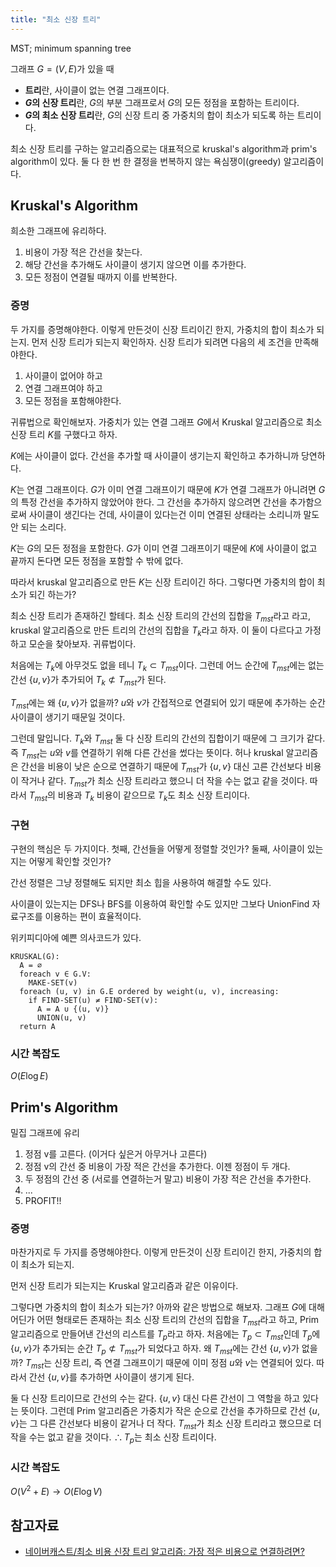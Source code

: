 ```yaml
---
title: "최소 신장 트리"
---
```



MST; minimum spanning tree

그래프 $G = (V, E)$가 있을 때

- **트리**란, 사이클이 없는 연결 그래프이다.
- **$G$의 신장 트리**란, $G$의 부분 그래프로서 $G$의 모든 정점을 포함하는 트리이다.
- **$G$의 최소 신장 트리**란, $G$의 신장 트리 중 가중치의 합이 최소가 되도록 하는 트리이다.

최소 신장 트리를 구하는 알고리즘으로는 대표적으로 kruskal's algorithm과 prim's algorithm이 있다. 둘 다 한 번 한 결정을 번복하지 않는 욕심쟁이(greedy) 알고리즘이다.

## Kruskal's Algorithm

희소한 그래프에 유리하다.

1. 비용이 가장 적은 간선을 찾는다.
2. 해당 간선을 추가해도 사이클이 생기지 않으면 이를 추가한다.
3. 모든 정점이 연결될 때까지 이를 반복한다.

### 증명

두 가지를 증명해야한다. 이렇게 만든것이 신장 트리이긴 한지, 가중치의 합이 최소가 되는지. 먼저 신장 트리가 되는지 확인하자. 신장 트리가 되려면 다음의 세 조건을 만족해야한다.

1. 사이클이 없어야 하고
2. 연결 그래프여야 하고
3. 모든 정점을 포함해야한다.

귀류법으로 확인해보자. 가중치가 있는 연결 그래프 $G$에서 Kruskal 알고리즘으로 최소 신장 트리 $K$를 구했다고 하자.

$K$에는 사이클이 없다. 간선을 추가할 때 사이클이 생기는지 확인하고 추가하니까 당연하다.

$K$는 연결 그래프이다. $G$가 이미 연결 그래프이기 때문에 $K$가 연결 그래프가 아니려면 $G$의 특정 간선을 추가하지 않았어야 한다. 그 간선을 추가하지 않으려면 간선을 추가함으로써 사이클이 생긴다는 건데, 사이클이 있다는건 이미 연결된 상태라는 소리니까 말도 안 되는 소리다.

$K$는 $G$의 모든 정점을 포함한다. $G$가 이미 연결 그래프이기 때문에 $K$에 사이클이 없고 끝까지 돈다면 모든 정점을 포함할 수 밖에 없다.

따라서 kruskal 알고리즘으로 만든 $K$는 신장 트리이긴 하다. 그렇다면 가중치의 합이 최소가 되긴 하는가?

최소 신장 트리가 존재하긴 할테다. 최소 신장 트리의 간선의 집합을 $T_{mst}$라고 라고, kruskal 알고리즘으로 만든 트리의 간선의 집합을 $T_k$라고 하자. 이 둘이 다르다고 가정하고 모순을 찾아보자. 귀류법이다.

처음에는 $T_k$에 아무것도 없을 테니 $T_k \subset T_{mst}$이다. 그런데 어느 순간에 $T_{mst}$에는 없는 간선 $\{u, v\}$가 추가되어 $T_k \not\subset T_{mst}$가 된다.

$T_{mst}$에는 왜 $\{u, v\}$가 없을까? $u$와 $v$가 간접적으로 연결되어 있기 때문에 추가하는 순간 사이클이 생기기 때문일 것이다.

그런데 말입니다. $T_k$와 $T_{mst}$ 둘 다 신장 트리의 간선의 집합이기 때문에 그 크기가 같다. 즉 $T_{mst}$는 $u$와 $v$를 연결하기 위해 다른 간선을 썼다는 뜻이다. 허나 kruskal 알고리즘은 간선을 비용이 낮은 순으로 연결하기 때문에 $T_{mst}$가 $\{u, v\}$ 대신 고른 간선보다 비용이 작거나 같다. $T_{mst}$가 최소 신장 트리라고 했으니 더 작을 수는 없고 같을 것이다. 따라서 $T_{mst}$의 비용과 $T_k$ 비용이 같으므로 $T_k$도 최소 신장 트리이다.

### 구현

구현의 핵심은 두 가지이다. 첫째, 간선들을 어떻게 정렬할 것인가? 둘째, 사이클이 있는지는 어떻게 확인할 것인가?

간선 정렬은 그냥 정렬해도 되지만 최소 힙을 사용하여 해결할 수도 있다.

사이클이 있는지는 DFS나 BFS를 이용하여 확인할 수도 있지만 그보다 UnionFind 자료구조를 이용하는 편이 효율적이다.

위키피디아에 예쁜 의사코드가 있다.

``` text
KRUSKAL(G):
  A = ∅
  foreach v ∈ G.V:
    MAKE-SET(v)
  foreach (u, v) in G.E ordered by weight(u, v), increasing:
    if FIND-SET(u) ≠ FIND-SET(v):
      A = A ∪ {(u, v)}
      UNION(u, v)
  return A
```

### 시간 복잡도

$O(E \log E)$

## Prim's Algorithm

밀집 그래프에 유리

1. 정점 v를 고른다. (이거다 싶은거 아무거나 고른다)
1. 정점 v의 간선 중 비용이 가장 적은 간선을 추가한다. 이젠 정점이 두 개다.
1. 두 정점의 간선 중 (서로를 연결하는거 말고) 비용이 가장 적은 간선을 추가한다.
1. ...
1. PROFIT!!

### 증명

마찬가지로 두 가지를 증명해야한다. 이렇게 만든것이 신장 트리이긴 한지, 가중치의 합이 최소가 되는지.

먼저 신장 트리가 되는지는 Kruskal 알고리즘과 같은 이유이다.

그렇다면 가중치의 합이 최소가 되는가? 아까와 같은 방법으로 해보자. 그래프 $G$에 대해 어딘가 어떤 형태로든 존재하는 최소 신장 트리의 간선의 집합을 $T_{mst}$라고 하고, Prim 알고리즘으로 만들어낸 간선의 리스트를 $T_p$라고 하자. 처음에는 $T_p \subset T_{mst}$인데 $T_p$에 $\{u, v\}$가 추가되는 순간 $T_p \not\subset T_{mst}$가 되었다고 하자. 왜 $T_{mst}$에는 간선 $\{u, v\}$가 없을까? $T_{mst}$는 신장 트리, 즉 연결 그래프이기 때문에 이미 정점 $u$와 $v$는 연결되어 있다. 따라서 간선 $\{u, v\}$를 추가하면 사이클이 생기게 된다.

둘 다 신장 트리이므로 간선의 수는 같다. $\{u, v\}$ 대신 다른 간선이 그 역할을 하고 있다는 뜻이다. 그런데 Prim 알고리즘은 가중치가 작은 순으로 간선을 추가하므로 간선 $\{u, v\}$는 그 다른 간선보다 비용이 같거나 더 작다. $T_{mst}$가 최소 신장 트리라고 했으므로 더 작을 수는 없고 같을 것이다. $\therefore T_p$는 최소 신장 트리이다.

### 시간 복잡도

$O(V^2+E) → O(E \log V)$

## 참고자료

- [네이버캐스트/최소 비용 신장 트리 알고리즘: 가장 적은 비용으로 연결하려면?](https://terms.naver.com/entry.nhn?docId=3579408&cid=59086&categoryId=59093)